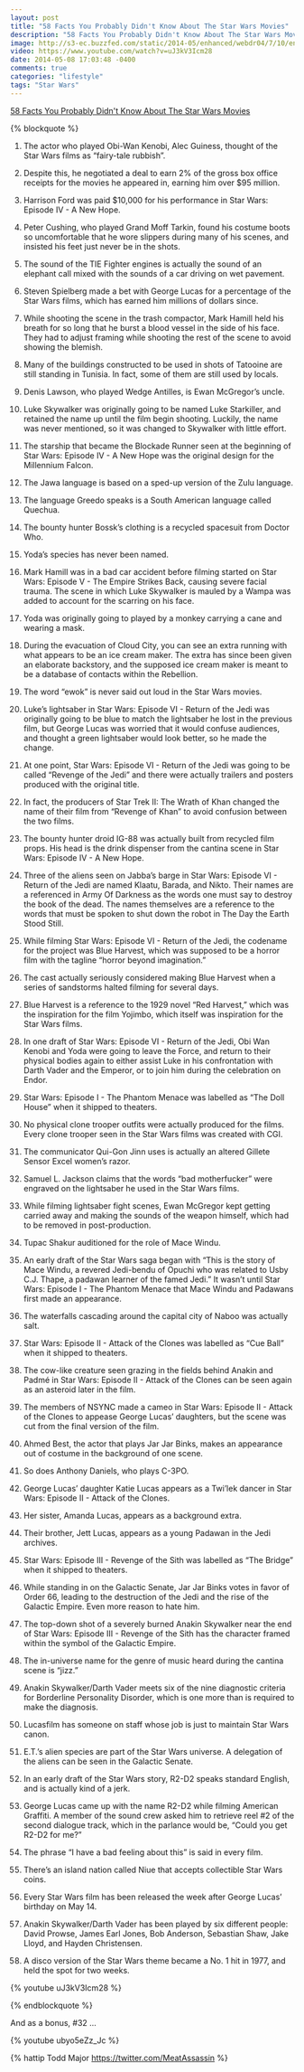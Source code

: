 ```yaml
---
layout: post
title: "58 Facts You Probably Didn't Know About The Star Wars Movies"
description: "58 Facts You Probably Didn't Know About The Star Wars Movies"
image: http://s3-ec.buzzfed.com/static/2014-05/enhanced/webdr04/7/10/enhanced-5351-1399472292-3.jpg
video: https://www.youtube.com/watch?v=uJ3kV3Icm28
date: 2014-05-08 17:03:48 -0400
comments: true
categories: "lifestyle"
tags: "Star Wars"
---
```


[58 Facts You Probably Didn't Know About The Star Wars Movies](http://www.buzzfeed.com/awesomer/facts-you-probably-didnt-know-about-the-star-wars-movies)


{% blockquote %}

1. The actor who played Obi-Wan Kenobi, Alec Guiness, thought of the Star Wars films as “fairy-tale rubbish”.

2. Despite this, he negotiated a deal to earn 2% of the gross box office receipts for the movies he appeared in, earning him over $95 million.

3. Harrison Ford was paid $10,000 for his performance in Star Wars: Episode IV - A New Hope.

4. Peter Cushing, who played Grand Moff Tarkin, found his costume boots so uncomfortable that he wore slippers during many of his scenes, and insisted his feet just never be in the shots.

5. The sound of the TIE Fighter engines is actually the sound of an elephant call mixed with the sounds of a car driving on wet pavement.

6. Steven Spielberg made a bet with George Lucas for a percentage of the Star Wars films, which has earned him millions of dollars since.

7. While shooting the scene in the trash compactor, Mark Hamill held his breath for so long that he burst a blood vessel in the side of his face. They had to adjust framing while shooting the rest of the scene to avoid showing the blemish.

8. Many of the buildings constructed to be used in shots of Tatooine are still standing in Tunisia. In fact, some of them are still used by locals.

9. Denis Lawson, who played Wedge Antilles, is Ewan McGregor’s uncle.

10. Luke Skywalker was originally going to be named Luke Starkiller, and retained the name up until the film begin shooting. Luckily, the name was never mentioned, so it was changed to Skywalker with little effort.

11. The starship that became the Blockade Runner seen at the beginning of Star Wars: Episode IV - A New Hope was the original design for the Millennium Falcon.

12. The Jawa language is based on a sped-up version of the Zulu language.

13. The language Greedo speaks is a South American language called Quechua.

14. The bounty hunter Bossk’s clothing is a recycled spacesuit from Doctor Who.

15. Yoda’s species has never been named.

16. Mark Hamill was in a bad car accident before filming started on Star Wars: Episode V - The Empire Strikes Back, causing severe facial trauma. The scene in which Luke Skywalker is mauled by a Wampa was added to account for the scarring on his face.

17. Yoda was originally going to played by a monkey carrying a cane and wearing a mask.

18. During the evacuation of Cloud City, you can see an extra running with what appears to be an ice cream maker. The extra has since been given an elaborate backstory, and the supposed ice cream maker is meant to be a database of contacts within the Rebellion.

19. The word “ewok” is never said out loud in the Star Wars movies.

20. Luke’s lightsaber in Star Wars: Episode VI - Return of the Jedi was originally going to be blue to match the lightsaber he lost in the previous film, but George Lucas was worried that it would confuse audiences, and thought a green lightsaber would look better, so he made the change.

21. At one point, Star Wars: Episode VI - Return of the Jedi was going to be called “Revenge of the Jedi” and there were actually trailers and posters produced with the original title.

22. In fact, the producers of Star Trek II: The Wrath of Khan changed the name of their film from “Revenge of Khan” to avoid confusion between the two films.

23. The bounty hunter droid IG-88 was actually built from recycled film props. His head is the drink dispenser from the cantina scene in Star Wars: Episode IV - A New Hope.

24. Three of the aliens seen on Jabba’s barge in Star Wars: Episode VI - Return of the Jedi are named Klaatu, Barada, and Nikto. Their names are a referenced in Army Of Darkness as the words one must say to destroy the book of the dead. The names themselves are a reference to the words that must be spoken to shut down the robot in The Day the Earth Stood Still.

25. While filming Star Wars: Episode VI - Return of the Jedi, the codename for the project was Blue Harvest, which was supposed to be a horror film with the tagline “horror beyond imagination.”

26. The cast actually seriously considered making Blue Harvest when a series of sandstorms halted filming for several days.

27. Blue Harvest is a reference to the 1929 novel “Red Harvest,” which was the inspiration for the film Yojimbo, which itself was inspiration for the Star Wars films.

28. In one draft of Star Wars: Episode VI - Return of the Jedi, Obi Wan Kenobi and Yoda were going to leave the Force, and return to their physical bodies again to either assist Luke in his confrontation with Darth Vader and the Emperor, or to join him during the celebration on Endor.

29. Star Wars: Episode I - The Phantom Menace was labelled as “The Doll House” when it shipped to theaters.

30. No physical clone trooper outfits were actually produced for the films. Every clone trooper seen in the Star Wars films was created with CGI.

31. The communicator Qui-Gon Jinn uses is actually an altered Gillete Sensor Excel women’s razor.

32. Samuel L. Jackson claims that the words “bad motherfucker” were engraved on the lightsaber he used in the Star Wars films.

33. While filming lightsaber fight scenes, Ewan McGregor kept getting carried away and making the sounds of the weapon himself, which had to be removed in post-production.

34. Tupac Shakur auditioned for the role of Mace Windu.

35. An early draft of the Star Wars saga began with “This is the story of Mace Windu, a revered Jedi-bendu of Opuchi who was related to Usby C.J. Thape, a padawan learner of the famed Jedi.” It wasn’t until Star Wars: Episode I - The Phantom Menace that Mace Windu and Padawans first made an appearance.

36. The waterfalls cascading around the capital city of Naboo was actually salt.

37. Star Wars: Episode II - Attack of the Clones was labelled as “Cue Ball” when it shipped to theaters.

38. The cow-like creature seen grazing in the fields behind Anakin and Padmé in Star Wars: Episode II - Attack of the Clones can be seen again as an asteroid later in the film.

39. The members of NSYNC made a cameo in Star Wars: Episode II - Attack of the Clones to appease George Lucas’ daughters, but the scene was cut from the final version of the film.

40. Ahmed Best, the actor that plays Jar Jar Binks, makes an appearance out of costume in the background of one scene.

41. So does Anthony Daniels, who plays C-3PO.

42. George Lucas’ daughter Katie Lucas appears as a Twi’lek dancer in Star Wars: Episode II - Attack of the Clones.

43. Her sister, Amanda Lucas, appears as a background extra.

44. Their brother, Jett Lucas, appears as a young Padawan in the Jedi archives.

45. Star Wars: Episode III - Revenge of the Sith was labelled as “The Bridge” when it shipped to theaters.

46. While standing in on the Galactic Senate, Jar Jar Binks votes in favor of Order 66, leading to the destruction of the Jedi and the rise of the Galactic Empire. Even more reason to hate him.

47. The top-down shot of a severely burned Anakin Skywalker near the end of Star Wars: Episode III - Revenge of the Sith has the character framed within the symbol of the Galactic Empire.

48. The in-universe name for the genre of music heard during the cantina scene is “jizz.”

49. Anakin Skywalker/Darth Vader meets six of the nine diagnostic criteria for Borderline Personality Disorder, which is one more than is required to make the diagnosis.

50. Lucasfilm has someone on staff whose job is just to maintain Star Wars canon.

51. E.T.’s alien species are part of the Star Wars universe. A delegation of the aliens can be seen in the Galactic Senate.

52. In an early draft of the Star Wars story, R2-D2 speaks standard English, and is actually kind of a jerk.

53. George Lucas came up with the name R2-D2 while filming American Graffiti. A member of the sound crew asked him to retrieve reel #2 of the second dialogue track, which in the parlance would be, “Could you get R2-D2 for me?”

54. The phrase “I have a bad feeling about this” is said in every film.

55. There’s an island nation called Niue that accepts collectible Star Wars coins.

56. Every Star Wars film has been released the week after George Lucas’ birthday on May 14.

57. Anakin Skywalker/Darth Vader has been played by six different people: David Prowse, James Earl Jones, Bob Anderson, Sebastian Shaw, Jake Lloyd, and Hayden Christensen.

58. A disco version of the Star Wars theme became a No. 1 hit in 1977, and held the spot for two weeks.

{% youtube uJ3kV3Icm28 %}


{% endblockquote %}

And as a bonus, #32 ...

{% youtube ubyo5eZz_Jc %}

{% hattip Todd Major https://twitter.com/MeatAssassin %}